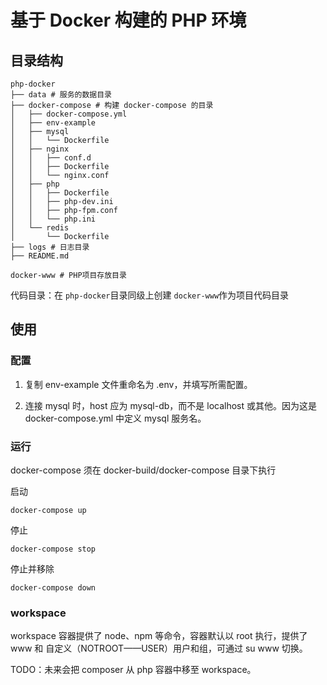 # 基于 Docker 构建的 PHP 环境

## 目录结构

```
php-docker
├── data # 服务的数据目录
├── docker-compose # 构建 docker-compose 的目录
│   ├── docker-compose.yml
│   ├── env-example
│   ├── mysql
│   │   └── Dockerfile
│   ├── nginx
│   │   ├── conf.d
│   │   ├── Dockerfile
│   │   └── nginx.conf
│   ├── php
│   │   ├── Dockerfile
│   │   ├── php-dev.ini
│   │   ├── php-fpm.conf
│   │   └── php.ini
│   └── redis
│       └── Dockerfile
├── logs # 日志目录
├── README.md

docker-www # PHP项目存放目录
```

代码目录：在 `php-docker`目录同级上创建 `docker-www`作为项目代码目录

## 使用

### 配置

1. 复制 env-example 文件重命名为 .env，并填写所需配置。

2. 连接 mysql 时，host 应为 mysql-db，而不是 localhost 或其他。因为这是 docker-compose.yml 中定义 mysql 服务名。

### 运行

docker-compose 须在 docker-build/docker-compose 目录下执行

启动

    docker-compose up
    
停止 

    docker-compose stop

停止并移除

    docker-compose down
    
### workspace

workspace 容器提供了 node、npm 等命令，容器默认以 root 执行，提供了 www 和 自定义（NOTROOT——USER）用户和组，可通过 su www 切换。

TODO：未来会把 composer 从 php 容器中移至 workspace。 
